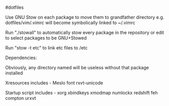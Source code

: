 #dotfiles

Use GNU Stow on each package to move them to grandfather directory
e.g. dotfiles/vim/.vimrc will become symbolically linked to ~/.vimrc

Run "./stowall" to automatically stow every package in the repository or edit to select packages to be GNU+Stowed

Run "stow -t etc" to link etc files to /etc

Dependencies:

Obviously, any directory named will be useless without that package installed

Xresources includes -
Meslo font
rxvt-unicode

Startup script includes -
xorg
xbindkeys
xmodmap
numlockx
redshift
feh
compton
urxvt
